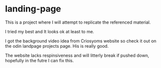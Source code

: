 # landing-page

This is a project where I will attempt to replicate the referenced material.

I tried my best and It looks ok at least to me.

I got the background video idea from Criosyoms website so check it out on the odin landpage projects page. His is really good.

The website lacks respinsiveness and will litterly break if pushed down, hopefully in the futre I can fix this. 